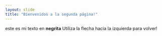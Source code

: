 ```yaml
---
layout: slide
title: "Bienvenidos a la segunda página!"
---
```

este es mi texto en **negrita**
Utiliza la flecha hacia la izquierda para volver!
